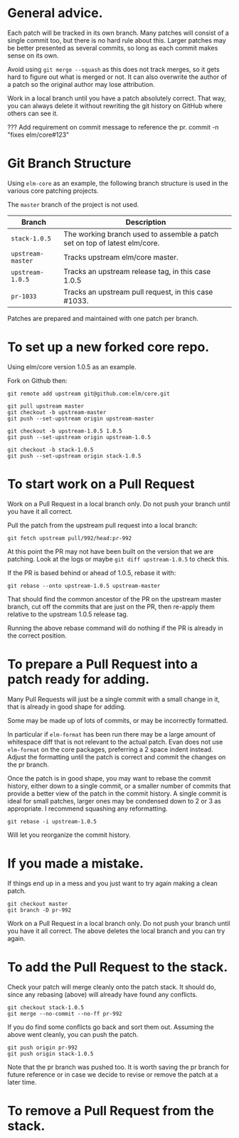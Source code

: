 # General advice.

Each patch will be tracked in its own branch. Many patches will consist of a
single commit too, but there is no hard rule about this. Larger patches may
be better presented as several commits, so long as each commit makes sense on
its own.

Avoid using `git merge --squash` as this does not track merges, so it gets hard
to figure out what is merged or not. It can also overwrite the author of a patch
so the original author may lose attribution.

Work in a local branch until you have a patch absolutely correct. That way, you
can always delete it without rewriting the git history on GitHub where others
can see it.

??? Add requirement on commit message to reference the pr.
commit -n "fixes elm/core#123"

# Git Branch Structure

Using `elm-core` as an example, the following branch structure is used in
the various core patching projects.

The `master` branch of the project is not used.

| Branch | Description |
| --- | --- |
| `stack-1.0.5` | The working branch used to assemble a patch set on top of latest elm/core. |
| `upstream-master` | Tracks upstream elm/core master. |
| `upstream-1.0.5` | Tracks an upstream release tag, in this case 1.0.5 |
| `pr-1033` | Tracks an upstream pull request, in this case \#1033. |

Patches are prepared and maintained with one patch per branch.

# To set up a new forked core repo.

Using elm/core version 1.0.5 as an example.

Fork on Github then:

    git remote add upstream git@github.com:elm/core.git

    git pull upstream master
    git checkout -b upstream-master
    git push --set-upstream origin upstream-master

    git checkout -b upstream-1.0.5 1.0.5
    git push --set-upstream origin upstream-1.0.5

    git checkout -b stack-1.0.5
    git push --set-upstream origin stack-1.0.5

# To start work on a Pull Request

Work on a Pull Request in a local branch only. Do not push your branch until
you have it all correct.

Pull the patch from the upstream pull request into a local branch:

    git fetch upstream pull/992/head:pr-992

At this point the PR may not have been built on the version that we are patching.
Look at the logs or maybe `git diff upstream-1.0.5` to check this.

If the PR is based behind or ahead of 1.0.5, rebase it with:

    git rebase --onto upstream-1.0.5 upstream-master

That should find the common ancestor of the PR on the upstream master branch,
cut off the commits that are just on the PR, then re-apply them relative to
the upstream 1.0.5 release tag.

Running the above rebase command will do nothing if the PR is already in the
correct position.

# To prepare a Pull Request into a patch ready for adding.

Many Pull Requests will just be a single commit with a small change in it, that
is already in good shape for adding.

Some may be made up of lots of commits, or may be incorrectly formatted.

In particular if `elm-format` has been run there may be a large amount of
whitespace diff that is not relevant to the actual patch. Evan does not use
`elm-format` on the core packages, preferring a 2 space indent instead. Adjust
the formatting until the patch is correct and commit the changes on the pr
branch.

Once the patch is in good shape, you may want to rebase the commit history,
either down to a single commit, or a smaller number of commits that provide
a better view of the patch in the commit history. A single commit is ideal for
small patches, larger ones may be condensed down to 2 or 3 as appropriate. I
recommend squashing any reformatting.

    git rebase -i upstream-1.0.5

Will let you reorganize the commit history.

# If you made a mistake.

If things end up in a mess and you just want to try again making a clean patch.

    git checkout master
    git branch -D pr-992

Work on a Pull Request in a local branch only. Do not push your branch until
you have it all correct. The above deletes the local branch and you can try
again.

# To add the Pull Request to the stack.

Check your patch will merge cleanly onto the patch stack. It should do, since
any rebasing (above) will already have found any conflicts.

    git checkout stack-1.0.5
    git merge --no-commit --no-ff pr-992

If you do find some conflicts go back and sort them out. Assuming the
above went cleanly, you can push the patch.

    git push origin pr-992
    git push origin stack-1.0.5

Note that the pr branch was pushed too. It is worth saving the pr branch for
future reference or in case we decide to revise or remove the patch at a
later time.

# To remove a Pull Request from the stack.
